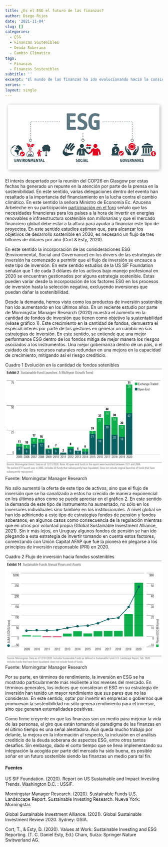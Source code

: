 ```yaml
---
title: ¿Es el ESG el futuro de las finanzas?
author: Diego Rijos
date: '2021-11-04'
slug: []
categories:
  - ESG
  - Finanzas Sostenibles
  - Deuda Soberana
  - Cambio Climatico
tags:
  - Finanzas
  - Finanzas Sostenibles
subtitle: ''
excerpt: "El mundo de las finanzas ha ido evolucionando hacia la consideración de factores Sociales, Ambientales y de Gobernanza. La incorporación de estos factores en la toma de decisiones ha generado nuevos productos al igual que nuevas interrogantes. ¿Estamos acaso ante un nuevo paradigma en las finanzas?"
series: ~
layout: single
---
```

![](images/esg.jpg)


El interés despertado por la reunión del COP26 en Glasgow por estas fechas ha generado un repunte en la atención por parte de la prensa en la sostenibilidad. En este sentido, varias delegaciones dentro del evento han resaltado a la importancia del financiamiento en la lucha contra el cambio climático. En este sentido la señora Ministro de Economía Ec. Azucena Arbeleche en su participación [participación en el foro]( https://www.gub.uy/ministerio-economia-finanzas/comunicacion/noticias/ministra-arbeleche-abogo-incorporar-criterios-cuidado-climatico-finanzas) señalo que las necesidades financieras para los países a la hora de invertir en energías renovables e infraestructura sostenible son millonarias y que el mercado financiero global debe estar a la altura para ayudar a financiar este tipo de proyectos. En este sentido estudios estiman que, para alcanzar los objetivos de desarrollo sostenible en 2030, es necesario un flujo de tres billones de dólares por año (Cort & Esty, 2020).

En este sentido la incorporación de las consideraciones ESG (Environmental, Social and Governance) en los drivers de las estrategias de inversión ha comenzado a permitir que el flujo de inversión se encauce a este tipo de inversión. En este sentido estudios de la US SIF Foundation señalan que 1 de cada 3 dólares de los activos bajo manejo profesional en 2020 se encuentran gestionados por alguna estrategia sostenible. Estas pueden variar desde la incorporación de los factores ESG en los procesos de inversión hasta la selección negativa, excluyendo inversiones que puedan dañar la sostenibilidad. 

Desde la demanda, hemos visto como los productos de inversión sostenible han ido aumentando en los últimos años. En un reciente estudio por parte de Morningstar Manager Research (2020) muestra el aumento en la cantidad de fondos de inversión que tienen como objetivo la sustentabilidad (véase gráfico 1). Este crecimiento en la cantidad de fondos, demuestra el especial interés por parte de los gestores en generar un cambio en sus estrategias de inversión. En este sentido, se entiende que una mejor performance ESG dentro de los fondos mitiga de mejor manera los riesgos asociados a los instrumentos. Una mejor gobernanza dentro de un país, o el cuidado de los recursos naturales redundan en una mejora en la capacidad de crecimiento, mitigando así el riesgo crediticio. 

Cuadro 1 Evolución en la cantidad de fondos sotenibles
![](images/Cuadro_1.jpg)
Fuente: Morningstar Manager Research

No sólo aumentó la oferta de este tipo de activos, sino que el flujo de inversión que se ha canalizado a estos ha crecido de manera exponencial en los últimos años como se puede apreciar en el gráfico 2. En este sentido la demanda de este tipo de instrumento ha aumentado, no sólo en los inversores individuales sino también en los institucionales. A nivel global se han ido adhiriendo a este tipo de estrategias fondos de pensión y fondos soberanos, en algunos casos como consecuencia de la regulación mientras que en otros por voluntad propia (Global Sustainable Investment Alliance, 2021). Sin ir más lejos, en Uruguay algunos fondos de pensión se han ido plegando a esta estrategia de invertir tomando en cuenta estos factores, comenzando con Unión Capital AFAP que fue la pionera en plegarse a los principios de inversión responsable (PRI) en 2020. 

Cuadro 2 Flujo de inversión hacia fondos sostenibles
![](images/Cuadro_2.jpg)
Fuente: Morningstar Manager Research

Por su parte, en términos de rendimiento, la inversión en ESG se ha mostrado particularmente más resiliente a los reveses del mercado. En términos generales, los índices que consideran el ESG en su estrategia de inversión han tenido un mayor rendimiento que sus pares que no las consideran. En este sentido, optar por invertir en empresas o gobiernos que promuevan la sostenibilidad no sólo genera rendimiento para el inversor, sino que generan externalidades positivas.

Como firme creyente en que las finanzas son un medio para mejorar la vida de las personas, el giro que están tomando el paradigma de las finanzas en el último tiempo es una señal alentadora. Aún queda mucho trabajo por delante, la mejora en la información al respecto, la inclusión en el análisis crediticio de la deuda soberana de aspectos ESG, entre otros tantos desafíos. Sin embargo, dado el corto tiempo que se lleva implementando su integración la acogida por parte del mercado ha sido buena, es posible soñar en un futuro sostenible siendo las finanzas un medio para tal fin.



#### Fuentes

US SIF Foundation. (2020). Report on US Sustainable and Impact Investing Trends. Washington D.C. : USSIF.

Morningstar Manager Research. (2020). Sustainable Funds U.S. Landsccape Report. Sustainable Investing Research. Nueva York: Morningstar.

Global Sustainable Investment Alliance. (2021). Global Sustainable Investment Review 2020. Sydney: GSIA.

Cort, T., & Esty, D. (2020). Values at Work: Sustainable Investing and ESG Reporting. (T. C. Daniel Esty, Ed.) Cham, Suiza: Springer Nature Switwerland AG.
